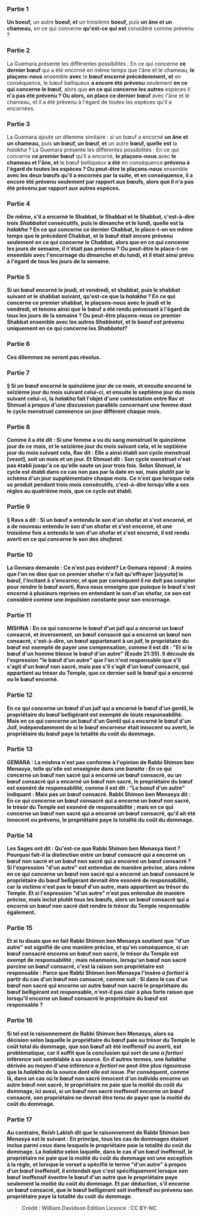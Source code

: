 
### Partie 1
<b>Un boeuf,</b> un autre <b>boeuf, et</b> un troisième <b>boeuf,</b> puis <b>un âne et un chameau,</b> en ce qui concerne <b>qu'est-ce qui est</b> considéré comme prévenu ?

### Partie 2
La Guemara présente les différentes possibilités : En ce qui concerne <b>ce dernier bœuf</b> qui a été encorné en même temps que l'âne et le chameau, <b>le plaçons-nous</b> ensemble <b>avec</b> le <b>bœuf encorné précédemment, et</b> en conséquence, le bœuf belliqueux <b>a encore été prévenu</b> seulement <b>en ce qui concerne le bœuf,</b> alors que <b>en ce qui concerne les autres</b> espèces il <b>n'a pas été prévenu ? Ou alors, on place ce dernier bœuf</b> avec l'âne et le chameau, et il a été prévenu à l'égard de toutes les espèces</b> qu'il a encornées.

### Partie 3
La Guemara ajoute un dilemme similaire : si un bœuf a encorné <b>un âne et un chameau,</b> puis <b>un bœuf, un bœuf, et</b> un autre <b>bœuf, quelle est</b> la <i>halakha</i> ? La Guemara présente les différentes possibilités : En ce qui concerne <b>ce premier bœuf</b> qu'il a encorné, <b>le plaçons-nous</b> avec <b>le chameau et l'âne, et</b> le bœuf belliqueux <b>a été</b> en conséquence <b>prévenu à l'égard de toutes les espèces ? Ou peut-être le plaçons-nous</b> ensemble <b>avec les deux <b>bœufs</b> qu'il a encornés par la suite, <b>et</b> en conséquence, <b>il a encore été prévenu</b> seulement <b>par rapport aux bœufs,</b> alors que <b>il n'a pas été prévenu par rapport aux autres espèces.</b>

### Partie 4
De même, s'il a encorné le <b>Shabbat,</b> le <b>Shabbat et</b> le <b>Shabbat,</b> c'est-à-dire trois <i>Shabbatot</i> consécutifs, puis le <b>dimanche et</b> le <b>lundi, quelle est</b> la <i>halakha</i> ? En ce qui concerne <b>ce dernier Chabbat, le place-t-on</b> en même temps <b>que le précédent <b>Chabbat, et</b> le bœuf <b>était encore prévenu</b> seulement <b>en ce qui concerne le Chabbat,</b> alors que <b>en ce qui concerne les jours de semaine, il n'était pas prévenu ? Ou peut-être le place-t-on</b> ensemble <b>avec</b> l'encornage du <b>dimanche et du lundi, et il était</b> ainsi <b>prévu à l'égard de tous les jours</b> de la semaine.

### Partie 5
Si un bœuf encorné le <b>jeudi, et vendredi, et shabbat,</b> puis le <b>shabbat suivant et</b> le <b>shabbat</b> suivant, <b>qu'est-ce que</b> la <i>halakha</i> ? En ce qui concerne <b>ce premier shabbat, le plaçons-nous</b> avec <b>le jeudi et le vendredi, et</b> tenons ainsi que le bœuf <b>a été rendu prévenant à l'égard de tous les jours</b> de la semaine ? <b>Ou peut-être plaçons-nous ce premier Shabbat</b> ensemble <b>avec</b> les autres <b><i>Shabbatot</i>, et</b> le boeuf <b>est prévenu uniquement en ce qui concerne les <i>Shabbatot</i>?</b>

### Partie 6
Ces dilemmes ne seront pas résolus.

### Partie 7
§ Si <b>un bœuf encorné</b> le <b>quinzième jour de ce mois, et</b> ensuite encorné le <b>seizième jour du</b> <b>mois</b> suivant <b>celui-ci, et</b> ensuite le <b>septième</b> jour <b>du <b>mois</b> suivant <b>celui-ci, </b> la <i>halakha</i> fait l'objet d'une <b>contestation</b> entre <b>Rav et Shmuel</b> à propos d'une discussion parallèle concernant une femme dont le cycle menstruel commence un jour différent chaque mois.

### Partie 8
<b>Comme il a été dit :</b> Si une femme <b>a vu</b> du sang menstruel le <b>quinzième jour de ce mois, et</b> le <b>seizième jour du</b> <b>mois</b> suivant <b>cela, et</b> le <b>septième</b> jour <b>du</b> <b>mois</b> suivant <b>cela, Rav dit : Elle a</b> ainsi <b>établi son cycle menstruel [<i>veset</i>],</b> soit un mois et un jour. <b>Et Shmuel dit : </b> Son cycle menstruel n'est pas établi <b>jusqu'à ce qu'elle saute</b> un jour <b>trois fois.</b> Selon Shmuel, le cycle est établi dans ce cas non pas par la date en soi, mais plutôt par le schéma d'un jour supplémentaire chaque mois. Ce n'est que lorsque cela se produit pendant trois mois consécutifs, c'est-à-dire lorsqu'elle a ses règles au quatrième mois, que ce cycle est établi.

### Partie 9
§ <b>Rava a dit :</b> Si un bœuf <b>a entendu le son d'un shofar et s'est encorné,</b> et a de nouveau entendu <b>le son d'un shofar et s'est encorné,</b> et une troisième fois a entendu <b>le son d'un shofar et s'est encorné, il est rendu averti en ce qui concerne</b> le son des <b><i>shofarot</i>.</b>

### Partie 10
La Gemara demande : <b>Ce n'est pas évident?</b> Le Gemara répond : <b>A moins que l'on ne dise</b> que <b>ce premier shofar n'a fait qu'effrayer [<i>siyyuta</i>]</b> le bœuf, l'incitant à s'encorner, et que par conséquent il ne doit pas compter pour rendre le bœuf averti, Rava <b>nous enseigne</b> que puisque le bœuf s'est encorné à plusieurs reprises en entendant le son d'un shofar, ce son est considéré comme une impulsion constante pour son encornage.

### Partie 11
<strong>MISHNA :</strong> En ce qui concerne <b>le bœuf d'un juif qui a encorné un bœuf consacré, et</b> inversement, <b>un bœuf consacré</b> <b>qui a encorné un bœuf non consacré,</b> c'est-à-dire, un bœuf appartenant à un juif, le propriétaire du bœuf est <b>exempté</b> de payer une compensation, <b>comme il est dit :</b> "Et si le bœuf d'un homme blesse <b>le bœuf d'un autre"</b> (Exode 21:35). Il découle de l'expression "le bœuf d'un autre" que l'on n'est responsable que s'il s'agit d'un bœuf non sacré, <b>mais pas</b> s'il s'agit d'un <b>bœuf consacré,</b> qui appartient au trésor du Temple, que ce dernier soit le bœuf qui a encorné ou le bœuf encorné.

### Partie 12
En ce qui concerne <b>un bœuf d'un juif qui a encorné le bœuf d'un gentil,</b> le propriétaire du bœuf belligérant est <b>exempté</b> de toute responsabilité. <b>Mais</b> en ce qui concerne un bœuf <b>d'un Gentil qui a encorné le bœuf d'un Juif,</b> indépendamment de <b>si le bœuf encorneur était <b>innocent ou averti,</b> le propriétaire du bœuf <b>paye la totalité</b> du coût du <b>dommage.</b>

### Partie 13
<strong>GEMARA :</strong> <b>La mishna n'est pas conforme</b> à l'opinion de <b>Rabbi Shimon ben Menasya, telle qu'elle est enseignée</b> dans une <i>baraita</i> : En ce qui concerne <b>un bœuf non sacré qui a encorné un bœuf consacré, ou un bœuf consacré</b> <b>qui a encorné un bœuf non sacré,</b> le propriétaire du bœuf est <b>exonéré</b> de responsabilité, <b>comme il est dit : "Le boeuf d'un autre"</b> indiquant : <b>Mais pas un bœuf consacré. Rabbi Shimon ben Menasya dit : </b> En ce qui concerne <b>un bœuf consacré qui a encorné un bœuf non sacré,</b> le trésor du Temple est <b>exonéré</b> de responsabilité ; <b>mais</b> en ce qui concerne <b>un bœuf non sacré</b> <b>qui a encorné un bœuf consacré, qu'il ait été</b> <b>innocent ou prévenu,</b> le propriétaire <b>paye la totalité</b> du coût du <b>dommage. </b>

### Partie 14
Les Sages ont dit : Qu'est-ce que Rabbi Shimon</b> ben Menasya <b>tient ? </b> Pourquoi fait-il la distinction entre un bœuf consacré qui a encorné un bœuf non sacré et un bœuf non sacré qui a encorné un bœuf consacré ? <b>Si</b> l'expression <b>"d'un autre"</b> est entendue de manière <b>précise</b>, alors <b>même</b> en ce qui concerne <b>un bœuf non sacré</b> <b>qui a encorné un bœuf consacré</b> le propriétaire du bœuf belligérant <b>devrait être exonéré</b> de responsabilité, car la victime n'est pas le bœuf d'un autre, mais appartient au trésor du Temple. <b>Et si</b> l'expression <b>"d'un autre"</b> n'est <b>pas</b> entendue de manière <b>précise</b>, mais inclut plutôt tous les bœufs, alors <b>un bœuf consacré</b> <b>qui a encorné un bœuf non sacré</b> <b>doit rendre</b> le trésor du Temple <b>responsable également.</b>

### Partie 15
<b>Et si tu disais</b> que <b>en fait</b> Rabbi Shimon ben Menasya <b>soutient</b> que <b>"d'un autre"</b> est signifié de <b>une manière précise</b>, et qu'en conséquence, si un bœuf consacré encorne un bœuf non sacré, le trésor du Temple est exempt de responsabilité ; <b>mais néanmoins, lorsqu'un bœuf non sacré</b> <b>porcine un bœuf consacré</b>, <b>c'est la raison</b> son propriétaire <b>est responsable : Parce que</b> Rabbi Shimon ben Menasya <b>l'insère <i>a fortiori</i> à partir</b> du cas d'un <b>bœuf non consacré</b>, comme suit : <b>Si</b> dans le cas d'un <b>bœuf non sacré</b> <b>qui encorne</b> un autre <b>bœuf non sacré</b> le propriétaire du bœuf belligérant <b>est responsable,</b> n'est-il <b>pas clair <b>à plus forte raison que lorsqu'il encorne un bœuf consacré</b> le propriétaire du bœuf <b>est responsable ?</b>

### Partie 16
Si tel est le raisonnement de Rabbi Shimon ben Menasya, alors sa décision selon laquelle le propriétaire du bœuf paie au trésor du Temple le coût total du dommage, que son bœuf ait été inoffensif ou averti, est problématique, car <b>il suffit que la</b> conclusion qui <b>sort de</b> une <i>a fortiori</i> <b>inférence soit semblable</b> à sa <b>source. </b> En d'autres termes, une <i>halakha</i> dérivée au moyen d'une inférence <i>a fortiori</i> ne peut être plus rigoureuse que la <i>halakha</i> de la source dont elle est issue. Par conséquent, <b>comme là,</b> dans un cas où le bœuf non sacré <b>innocent</b> d'un individu encorne un autre bœuf non sacré, le propriétaire ne paie que <b>la moitié</b> du coût du <b>dommage, ici aussi,</b> si un bœuf non sacré inoffensif encorne un bœuf consacré, son propriétaire ne devrait être tenu de payer que <b>la moitié</b> du coût du <b>dommage.</b>

### Partie 17
<b>Au contraire, Reish Lakish dit</b> que le raisonnement de Rabbi Shimon ben Menasya est le suivant : En principe, <b>tous</b> les cas de dommages <b>étaient inclus</b> parmi ceux <b>dans</b> lesquels le propriétaire paie la <b>totalité</b> du coût du <b>dommage. </b> La <i>halakha</i> selon laquelle, dans le cas d'un bœuf inoffensif, le propriétaire ne paie que la moitié du coût du dommage est une exception à la règle, et <b>lorsque le verset a spécifié</b> le terme <b>"d'un autre" à propos d'un bœuf inoffensif</b>, il entendait <b>que</b> c'est <b>spécifiquement lorsque son <b>bœuf inoffensif</b> éventre le bœuf d'un <b>autre</b> que le propriétaire <b>paye</b> seulement <b>la moitié</b> du coût du <b>dommage. </b> Et <b>par déduction,</b> s'il encorne <b>un bœuf consacré</b>, <b>que</b> le bœuf belligérant <b>soit inoffensif ou prévenu</b> son propriétaire <b>paye la totalité</b> du coût du <b>dommage.</b>

>Crédit : William Davidson Edition
>Licence : CC BY-NC